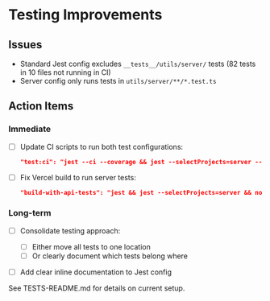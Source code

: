 # Testing Improvements

## Issues

- Standard Jest config excludes `__tests__/utils/server/` tests (82 tests in 10 files not running in CI)
- Server config only runs tests in `utils/server/**/*.test.ts`

## Action Items

### Immediate

- [ ] Update CI scripts to run both test configurations:

  ```json
  "test:ci": "jest --ci --coverage && jest --selectProjects=server --ci --coverage"
  ```

- [ ] Fix Vercel build to run server tests:

  ```json
  "build-with-api-tests": "jest && jest --selectProjects=server && node scripts/build.js"
  ```

### Long-term

- [ ] Consolidate testing approach:

  - [ ] Either move all tests to one location
  - [ ] Or clearly document which tests belong where

- [ ] Add clear inline documentation to Jest config

See TESTS-README.md for details on current setup.
